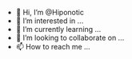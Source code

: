 - 👋 Hi, I’m @Hiponotic
- 👀 I’m interested in ...
- 🌱 I’m currently learning ...
- 💞️ I’m looking to collaborate on ...
- 📫 How to reach me ...

<!---
Hiponotic/Hiponotic is a ✨ special ✨ repository because its `README.md` (this file) appears on your GitHub profile.
You can click the Preview link to take a look at your changes.
--->
